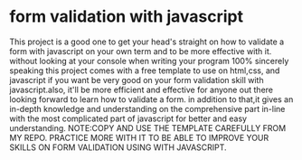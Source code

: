 # form validation with javascript
 This project is a good one to get your head's straight on how to validate a form with javascript on your own term and to 
 be more effective with it. without looking at your console when writing your program 100%
 sincerely speaking this project comes with a free template to use on html,css, and javascript if you want be very good on your form validation skill with javascript.also, it'll be more efficient and effective for anyone out there looking forward to learn how to validate a form.
 in addition to that,it gives an in-depth knowledge and understanding on the comprehensive part in-line  with the most complicated part of javascript for better and easy understanding.
 NOTE:COPY AND USE THE TEMPLATE CAREFULLY FROM MY REPO. PRACTICE MORE WITH IT TO BE ABLE TO IMPROVE YOUR SKILLS ON FORM VALIDATION USING WITH JAVASCRIPT.
